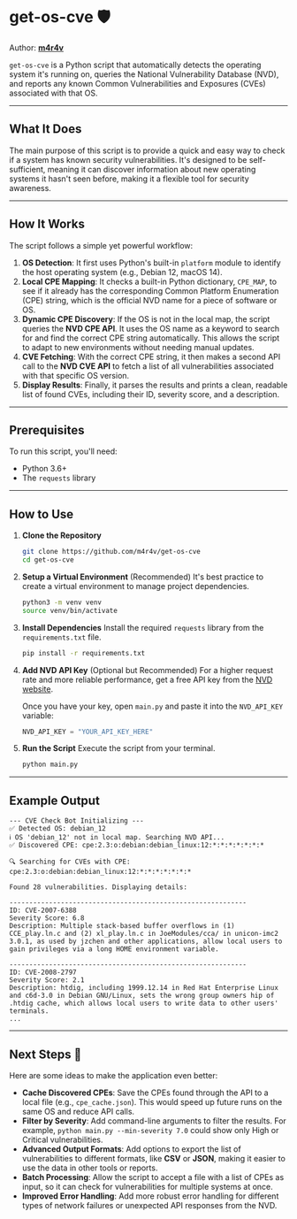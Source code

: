 # get-os-cve 🛡️

Author: **[m4r4v](https://github.com/m4r4v)**

`get-os-cve` is a Python script that automatically detects the operating system it's running on, queries the National Vulnerability Database (NVD), and reports any known Common Vulnerabilities and Exposures (CVEs) associated with that OS.

---

## What It Does

The main purpose of this script is to provide a quick and easy way to check if a system has known security vulnerabilities. It's designed to be self-sufficient, meaning it can discover information about new operating systems it hasn't seen before, making it a flexible tool for security awareness.

---

## How It Works

The script follows a simple yet powerful workflow:

1.  **OS Detection**: It first uses Python's built-in `platform` module to identify the host operating system (e.g., Debian 12, macOS 14).
2.  **Local CPE Mapping**: It checks a built-in Python dictionary, `CPE_MAP`, to see if it already has the corresponding Common Platform Enumeration (CPE) string, which is the official NVD name for a piece of software or OS.
3.  **Dynamic CPE Discovery**: If the OS is not in the local map, the script queries the **NVD CPE API**. It uses the OS name as a keyword to search for and find the correct CPE string automatically. This allows the script to adapt to new environments without needing manual updates.
4.  **CVE Fetching**: With the correct CPE string, it then makes a second API call to the **NVD CVE API** to fetch a list of all vulnerabilities associated with that specific OS version.
5.  **Display Results**: Finally, it parses the results and prints a clean, readable list of found CVEs, including their ID, severity score, and a description.

---

## Prerequisites

To run this script, you'll need:
* Python 3.6+
* The `requests` library

---

## How to Use

1.  **Clone the Repository**
    ```bash
    git clone https://github.com/m4r4v/get-os-cve
    cd get-os-cve
    ```

2.  **Setup a Virtual Environment** (Recommended)
    It's best practice to create a virtual environment to manage project dependencies.
    ```bash
    python3 -m venv venv
    source venv/bin/activate
    ```

3.  **Install Dependencies**
    Install the required `requests` library from the `requirements.txt` file.
    ```bash
    pip install -r requirements.txt
    ```

4.  **Add NVD API Key** (Optional but Recommended)
    For a higher request rate and more reliable performance, get a free API key from the [NVD website](https://nvd.nist.gov/developers/request-an-api-key).

    Once you have your key, open `main.py` and paste it into the `NVD_API_KEY` variable:
    ```python
    NVD_API_KEY = "YOUR_API_KEY_HERE"
    ```

5.  **Run the Script**
    Execute the script from your terminal.
    ```bash
    python main.py
    ```

---

## Example Output

```
--- CVE Check Bot Initializing ---
✅ Detected OS: debian_12
ℹ️ OS 'debian_12' not in local map. Searching NVD API...
✅ Discovered CPE: cpe:2.3:o:debian:debian_linux:12:*:*:*:*:*:*:*

🔍 Searching for CVEs with CPE: cpe:2.3:o:debian:debian_linux:12:*:*:*:*:*:*:*

Found 28 vulnerabilities. Displaying details:

------------------------------------------------------------
ID: CVE-2007-6388
Severity Score: 6.8
Description: Multiple stack-based buffer overflows in (1) CCE_play.ln.c and (2) xl_play.ln.c in JoeModules/cca/ in unicon-imc2 3.0.1, as used by jzchen and other applications, allow local users to gain privileges via a long HOME environment variable.

------------------------------------------------------------
ID: CVE-2008-2797
Severity Score: 2.1
Description: htdig, including 1999.12.14 in Red Hat Enterprise Linux and c6d-3.0 in Debian GNU/Linux, sets the wrong group owners hip of .htdig cache, which allows local users to write data to other users' terminals.
...
```

---

## Next Steps 🚀

Here are some ideas to make the application even better:

* **Cache Discovered CPEs**: Save the CPEs found through the API to a local file (e.g., `cpe_cache.json`). This would speed up future runs on the same OS and reduce API calls.
* **Filter by Severity**: Add command-line arguments to filter the results. For example, `python main.py --min-severity 7.0` could show only High or Critical vulnerabilities.
* **Advanced Output Formats**: Add options to export the list of vulnerabilities to different formats, like **CSV** or **JSON**, making it easier to use the data in other tools or reports.
* **Batch Processing**: Allow the script to accept a file with a list of CPEs as input, so it can check for vulnerabilities for multiple systems at once.
* **Improved Error Handling**: Add more robust error handling for different types of network failures or unexpected API responses from the NVD.
